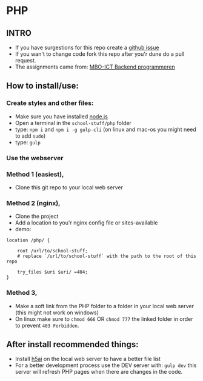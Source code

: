 # PHP

## INTRO
- If you have surgestions for this repo create a [github issue](https://github.com/mjarkk/school-stuff/issues)
- If you wan't to change code fork this repo after you'r dune do a pull request.
- The assignments came from: [MBO-ICT Backend programmeren](https://www.bol.com/nl/p/mbo-ict-backend-programmeren/9200000056845953/)

## How to install/use:

### Create styles and other files:
- Make sure you have installed [node.js](https://nodejs.org/en/)
- Open a terminal in the `school-stuff/php` folder
- type: `npm i` and `npm i -g gulp-cli` (on linux and mac-os you might need to add `sudo`)
- type: `gulp`

### Use the webserver
### Method 1 (easiest),
- Clone this git repo to your local web server

### Method 2 (nginx),
- Clone the project
- Add a location to you'r nginx config file or sites-available  
- demo:
```
location /php/ {

    root /url/to/school-stuff;
    # replace `/url/to/school-stuff` with the path to the root of this repo

    try_files $uri $uri/ =404;
}
```

### Method 3,
- Make a soft link from the PHP folder to a folder in your local web server (this might not work on windows)
- On linux make sure to `chmod 666` OR `chmod 777` the linked folder in order to prevent `403 Forbidden`.

## After install recommended things:
- Install [h5ai](https://larsjung.de/h5ai/) on the local web server to have a better file list
- For a better development process use the DEV server with: `gulp dev` this server will refresh PHP pages when there are changes in the code.
